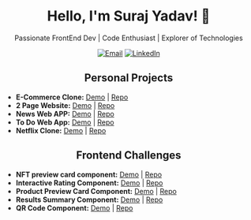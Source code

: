 <!DOCTYPE html>
<html lang="en">

<head>
  <meta charset="UTF-8">
  <meta name="viewport" content="width=device-width, initial-scale=1.0">
  <title>Suraj Yadav - FrontEnd Dev</title>
</head>

<body>
  <h1 align="center">Hello, I'm Suraj Yadav! 👋</h1>
  <p align="center">Passionate FrontEnd Dev | Code Enthusiast | Explorer of Technologies</p>

  <!-- Badges or Icons -->
  <p align="center">
    <a href="mailto:surajyadav27092001@gmail.com"><img
        src="https://img.shields.io/badge/Email-%23D14836.svg?&style=flat-square&logo=Gmail&logoColor=white"
        alt="Email"></a>
    <a href="www.linkedin.com/in/surajtechsmith"><img
        src="https://img.shields.io/badge/LinkedIn-%230077B5.svg?&style=flat-square&logo=LinkedIn&logoColor=white"
        alt="LinkedIn"></a>
  </p>

  <!-- Personal Projects -->
  <h2 align="center">Personal Projects</h2>
  <ul>
        <li>
      <strong>E-Commerce Clone:</strong>
      <a href="https://e-commerce-clone-three.vercel.app/">Demo</a> |
      <a href="https://github.com/SurajTechsmith/e-commerce-clone">Repo</a>
    </li>
    <li>
      <strong>2 Page Website:</strong>
      <a href="https://figma-website-seven.vercel.app/">Demo</a> |
      <a href="https://github.com/SurajTechsmith/Figma-to-Web-landing-page">Repo</a>
    </li>
    <li>
      <strong>News Web APP:</strong>
      <a href="https://react-news-app-flame.vercel.app/">Demo</a> |
      <a href="https://github.com/SurajTechsmith/React-News-App">Repo</a>
    </li>
    <li>
      <strong>To Do Web App:</strong>
      <a href="https://to-do-list-app-lac.vercel.app/">Demo</a> |
      <a href="https://github.com/SurajTechsmith/To-do-app-with-added-features">Repo</a>
    </li>
    <li>
      <strong>Netflix Clone:</strong>
      <a href="https://netflix-ui-clone-tau.vercel.app/">Demo</a> |
      <a href="https://github.com/SurajTechsmith/Netflix-UI-Clone">Repo</a>
    </li>

  </ul>

  <!-- Frontend Challenges -->
  <h2 align="center">Frontend Challenges</h2>
  <ul>
    <li>
      <strong>NFT preview card component:</strong>
      <a href="https://nft-preview-card-component-one-eta.vercel.app/">Demo</a> |
      <a href="https://github.com/SurajTechsmith/NFT-preview-card-component">Repo</a>
    </li>
    <li>
      <strong>Interactive Rating Component:</strong>
      <a href="https://interactive-rating-component-one-kohl.vercel.app/">Demo</a> |
      <a href="https://github.com/SurajTechsmith/Interactive-rating-component">Repo</a>
    </li>
    <li>
      <strong>Product Preview Card Component:</strong>
      <a href="https://product-preview-card-component-kappa-one.vercel.app/">Demo</a> |
      <a href="https://github.com/SurajTechsmith/product-preview-card-component">Repo</a>
    </li>
    <li>
      <strong>Results Summary Component:</strong>
      <a href="https://results-summary-component-flax-six.vercel.app/">Demo</a> |
      <a href="https://github.com/SurajTechsmith/Results-summary-component">Repo</a>
    </li>
    <li>
      <strong>QR Code Component:</strong>
      <a href="https://qr-code-component-seven-phi.vercel.app/">Demo</a> |
      <a href="https://github.com/SurajTechsmith/qr-code-component">Repo</a>
    </li>
  </ul>
</body>

</html>

